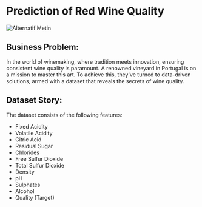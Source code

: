 # Prediction of Red Wine Quality

![Alternatif Metin](https://images.jjbuckley.com/froala/Close-up%20of%20a%20glass%20of%20red%20wine.jpg)

## Business Problem:
In the world of winemaking, where tradition meets innovation, ensuring consistent wine quality is paramount. A renowned vineyard in Portugal is on a mission to master this art. To achieve this, they've turned to data-driven solutions, armed with a dataset that reveals the secrets of wine quality.

## Dataset Story:
The dataset consists of the following features:

- Fixed Acidity
- Volatile Acidity
- Citric Acid
- Residual Sugar
- Chlorides
- Free Sulfur Dioxide
- Total Sulfur Dioxide
- Density
- pH
- Sulphates
- Alcohol
- Quality (Target)
